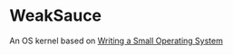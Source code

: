 # WeakSauce

An OS kernel based on [Writing a Small Operating System](https://www.cs.bham.ac.uk/~exr/lectures/opsys/10_11/lectures/os-dev.pdf)
